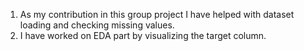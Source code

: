 1. As my contribution in this group project I have helped with dataset loading and checking missing values.
2. I have worked on EDA part by visualizing the target column.
